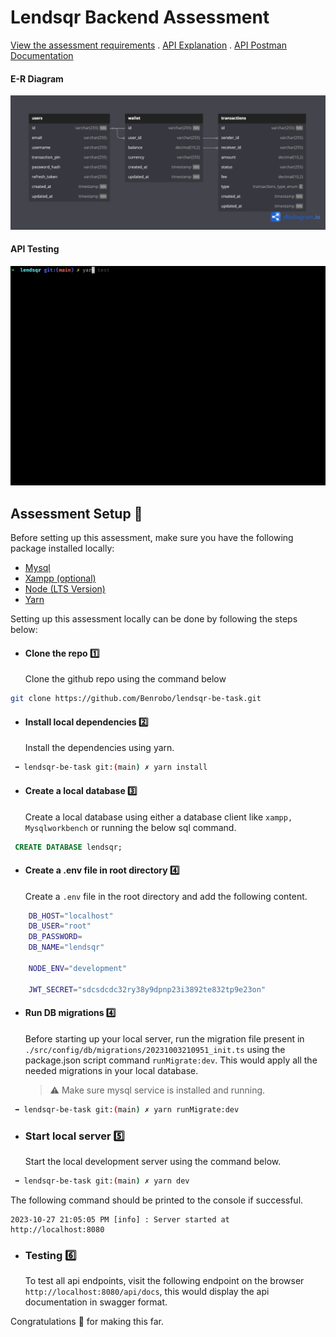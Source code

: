 # Lendsqr Backend Assessment

[View the assessment requirements](/task.md)
.
[API Explanation](https://benrobo.notion.site/Lendsqr-API-doc-e51845e922914365b613b166374b8e3b?pvs=4)
.
[API Postman Documentation](https://documenter.getpostman.com/view/12455396/2s9YRGxUAM)

#### E-R Diagram

![erd diagram](https://raw.githubusercontent.com/Benrobo/lendsqr-be-task/main/md_assets/db_ERD.png)

#### API Testing

![test script](https://raw.githubusercontent.com/Benrobo/lendsqr-be-task/main/md_assets/lendsqr-test.gif)

## Assessment Setup 🔼

Before setting up this assessment, make sure you have the following package installed locally:

- [Mysql](https://dev.mysql.com/downloads/installer/)
- [Xampp (optional)](https://www.apachefriends.org/fr/download.html)
- [Node (LTS Version)](https://nodejs.org)
- [Yarn](https://classic.yarnpkg.com/lang/en/docs/install/)

Setting up this assessment locally can be done by following the steps below:

- #### Clone the repo :one:
  Clone the github repo using the command below

```bash
git clone https://github.com/Benrobo/lendsqr-be-task.git
```

- #### Install local dependencies :two:
  Install the dependencies using yarn.

```bash
 ➡️ lendsqr-be-task git:(main) ✗ yarn install
```

- #### Create a local database :three:
  Create a local database using either a database client like `xampp, Mysqlworkbench` or running the below sql command.

```sql
 CREATE DATABASE lendsqr;
```

- #### Create a .env file in root directory :four:
  Create a `.env` file in the root directory and add the following content.

```bash
    DB_HOST="localhost"
    DB_USER="root"
    DB_PASSWORD=
    DB_NAME="lendsqr"

    NODE_ENV="development"

    JWT_SECRET="sdcsdcdc32ry38y9dpnp23i3892te832tp9e23on"
```

- #### Run DB migrations :four:

  Before starting up your local server, run the migration file present in `./src/config/db/migrations/20231003210951_init.ts` using the package.json script command `runMigrate:dev`. This would apply all the needed migrations in your local database.

  > :warning: Make sure mysql service is installed and running.

```bash
 ➡️ lendsqr-be-task git:(main) ✗ yarn runMigrate:dev
```

- ### Start local server :five:
  Start the local development server using the command below.

```bash
 ➡️ lendsqr-be-task git:(main) ✗ yarn dev
```

The following command should be printed to the console if successful.

```
2023-10-27 21:05:05 PM [info] : Server started at http://localhost:8080
```

- ### Testing :six:
  To test all api endpoints, visit the following endpoint on the browser `http://localhost:8080/api/docs`, this would display the api documentation in swagger format.

Congratulations 🎊 for making this far.
